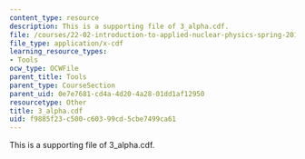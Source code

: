 ```yaml
---
content_type: resource
description: This is a supporting file of 3_alpha.cdf.
file: /courses/22-02-introduction-to-applied-nuclear-physics-spring-2012/f9885f23c500c60399cd5cbe7499ca61_3_alpha.cdf
file_type: application/x-cdf
learning_resource_types:
- Tools
ocw_type: OCWFile
parent_title: Tools
parent_type: CourseSection
parent_uid: 0e7e7681-cd4a-4d20-4a28-01dd1af12950
resourcetype: Other
title: 3_alpha.cdf
uid: f9885f23-c500-c603-99cd-5cbe7499ca61
---
```

This is a supporting file of 3_alpha.cdf.

